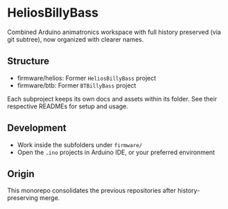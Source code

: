 # HeliosBillyBass

Combined Arduino animatronics workspace with full history preserved (via git subtree), now organized with clearer names.

## Structure
- firmware/helios: Former `HeliosBillyBass` project
- firmware/btb: Former `BTBillyBass` project

Each subproject keeps its own docs and assets within its folder. See their respective READMEs for setup and usage.

## Development
- Work inside the subfolders under `firmware/`
- Open the `.ino` projects in Arduino IDE, or your preferred environment

## Origin
This monorepo consolidates the previous repositories after history-preserving merge.
